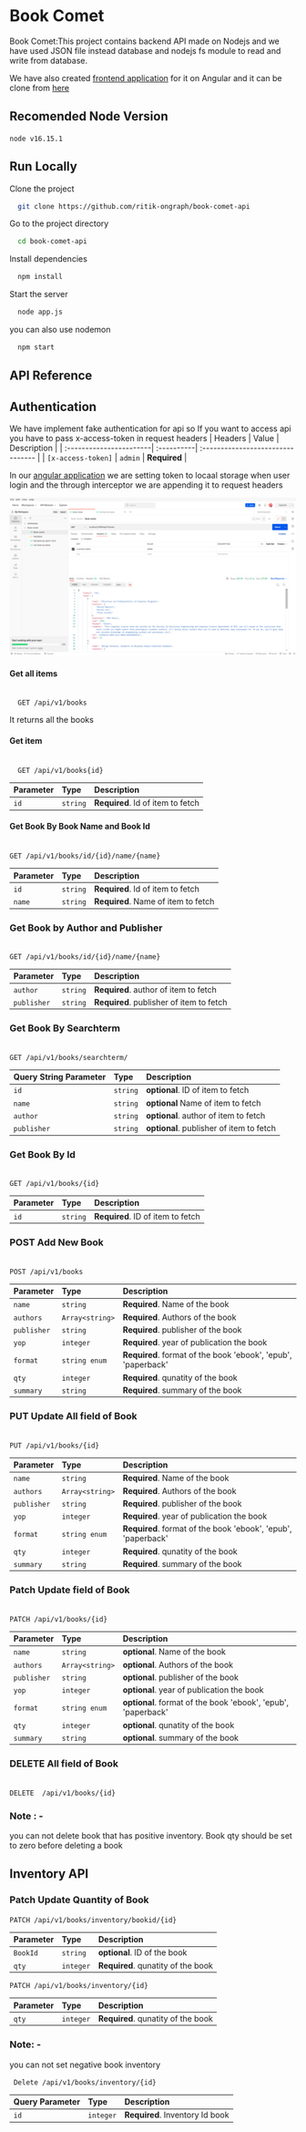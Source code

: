 
# Book Comet
Book Comet:This project contains backend API made on Nodejs and we have used JSON file instead database and nodejs fs module to read and write from database.

We have also created [frontend application](https://github.com/ritik-ongraph/book-comet-frontend.git) for it on Angular and it can be clone from [here](https://github.com/ritik-ongraph/book-comet-frontend.git)



## Recomended Node Version
```
node v16.15.1
```


## Run Locally

Clone the project

```bash
  git clone https://github.com/ritik-ongraph/book-comet-api
```

Go to the project directory

```bash
  cd book-comet-api
```

Install dependencies

```bash
  npm install
```

Start the server

```bash
  node app.js
```
you can also use nodemon
```bash
  npm start
```






## API Reference

##  Authentication

We have implement fake authentication for api so If you want to access api you have to pass x-access-token in request headers
| Headers                 | Value      | Description                       |
| :-----------------------| :----------| :-------------------------------- |
| `[x-access-token]`      | `admin`    | **Required**                      |

In our [angular application](https://github.com/ritik-ongraph/book-comet-frontend.git) we are setting token to locaal storage when user login and the through interceptor we are appending it to request headers


![Screenshot](screenshots/screenshot1.png)
#### Get all items

```http

  GET /api/v1/books

```
It returns all the books

#### Get item

```http

  GET /api/v1/books{id}

```

| Parameter | Type     | Description                       |
| :-------- | :------- | :-------------------------------- |
| `id`      | `string` | **Required**. Id of item to fetch |



#### Get Book By Book Name and Book Id

```http

GET /api/v1/books/id/{id}/name/{name}

```
| Parameter | Type     | Description                       |
| :-------- | :------- | :-------------------------------- |
| `id`      | `string` | **Required**. Id of item to fetch |
| `name`    | `string` |  **Required**. Name of item to fetch

### Get Book by Author and Publisher
```http

GET /api/v1/books/id/{id}/name/{name}

```
| Parameter   | Type     | Description                                 |
| :--------   | :------- | :--------------------------------           |
| `author`    | `string` | **Required**. author of item to fetch       |
| `publisher` | `string` |  **Required**. publisher of item to fetch   | 


### Get Book By Searchterm

```http

GET /api/v1/books/searchterm/

```

| Query String Parameter   | Type     | Description                                 |
| :------------------------| :------- | :--------------------------------           |
|`id`                      | `string` | **optional**. ID of item to fetch           |
| `name`                   | `string` | **optional**  Name of item to fetch         |
| `author`                 | `string` | **optional**. author of item to fetch       |
| `publisher`              | `string` |  **optional**. publisher of item to fetch   | 



### Get Book By Id

```http

GET /api/v1/books/{id}

```


| Parameter   | Type     | Description                                 |
| :--------   | :------- | :--------------------------------           |
|`id`         | `string` | **Required**. ID of item to fetch           |



### POST Add New Book

```http

POST /api/v1/books

```


|  Parameter    |         Type            | Description                                                               |
| :-------------| :-----------------------| :--------------------------------                                        |
|`name`         | `string`                | **Required**. Name of the book                                           |
|`authors`      | `Array<string>`         |  **Required**. Authors of the book                                       |
|`publisher`    | `string`                | **Required**. publisher of the book                                      |
|`yop`          | `integer`               |  **Required**. year of  publication the book                             |
|`format`       | `string enum`           | **Required**. format of the book  'ebook', 'epub', 'paperback'           |
|`qty`          | `integer`               | **Required**. qunatity of the book                                       |
|`summary`      | `string`                |  **Required**. summary of the book                                       |


### PUT Update All field of Book

```http

PUT /api/v1/books/{id}

```


|  Parameter    |         Type            | Description                                                               |
| :-------------| :-----------------------| :--------------------------------                                        |
|`name`         | `string`                | **Required**. Name of the book                                           |
|`authors`      | `Array<string>`         |  **Required**. Authors of the book                                       |
|`publisher`    | `string`                | **Required**. publisher of the book                                      |
|`yop`          | `integer`               |  **Required**. year of  publication the book                             |
|`format`       | `string enum`           | **Required**. format of the book  'ebook', 'epub', 'paperback'           |
|`qty`          | `integer`               | **Required**. qunatity of the book                                       |
|`summary`      | `string`                |  **Required**. summary of the book                                       |


### Patch Update field of Book

```http

PATCH /api/v1/books/{id}

```


|  Parameter    |         Type            | Description                                                               |
| :-------------| :---------------------- | :--------------------------------                                        |
|`name`         | `string`                | **optional**. Name of the book                                           |
|`authors`      | `Array<string>`         |  **optional**. Authors of the book                                       |
|`publisher`    | `string`                | **optional**. publisher of the book                                      |
|`yop`          | `integer`               |  **optional**. year of  publication the book                             |
|`format`       | `string enum`           | **optional**. format of the book  'ebook', 'epub', 'paperback'           |
|`qty`          | `integer`               | **optional**. qunatity of the book                                       |
|`summary`      | `string`                |  **optional**. summary of the book                                       |


### DELETE  All field of Book

```http

DELETE  /api/v1/books/{id}

```
### Note : -
you can not delete book that has positive inventory.
Book qty should be set to zero before deleting a book


## Inventory API


### Patch Update Quantity of Book

```http
PATCH /api/v1/books/inventory/bookid/{id}
```


|  Parameter    |         Type            | Description                                  |
| :-------------| :-----------------------| :--------------------------------            |                      
|`BookId`       | `string`                | **optional**. ID of the book                 |
|`qty`          | `integer`               |  **Required**. qunatity of the book          |



```http
PATCH /api/v1/books/inventory/{id}
```


|  Parameter    |         Type            | Description                                  |
| :------------ | :-----------------------| :--------------------------------            |                                           
|`qty`          | `integer`               |  **Required**. qunatity of the book          |

### Note: -

you can not set negative book inventory 


```http
 Delete /api/v1/books/inventory/{id}
```
|  Query Parameter    |         Type                    | Description                                  |
| :------------------ | :-----------------------------  | :--------------------------------            |                                           
|`id`                 | `integer`                       |  **Required**. Inventory Id  book            |







